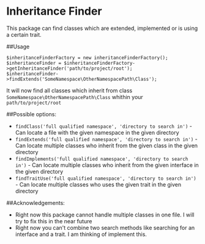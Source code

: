# Inheritance Finder
This package can find classes which are extended, implemented or is using a certain trait.

##Usage

```
$inheritanceFinderFactory = new inheritanceFinderFactory();
$inheritanceFinder = $inheritanceFinderFactory->getInheritanceFinder('path/to/project/root');
$inheritanceFinder->findExtends('SomeNamespace\OtherNamespacePath\Class');
```

It will now find all classes which inherit from class `SomeNamespace\OtherNamespacePath\Class` whithin your `path/to/project/root`

##Possible options:

* `findClass('full qualified namespace', 'directory to search in')` - Can locate a file with the given namespace in the given directory
* `findExtends('full qualified namespace', 'directory to search in')` - Can locate multiple classes who inherit from the given class in the given directory
* `findImplements('full qualified namespace', 'directory to search in')` - Can locate multiple classes who inherit from the given interface in the given directory
* `findTraitUse('full qualified namespace', 'directory to search in')` - Can locate multiple classes who uses the given trait in the given directory


##Acknowledgements:
* Right now this package cannot handle multiple classes in one file. I will try to fix this in the near future
* Right now you can't combine two search methods like searching for an interface and a trait. I am thinking of implement this.

